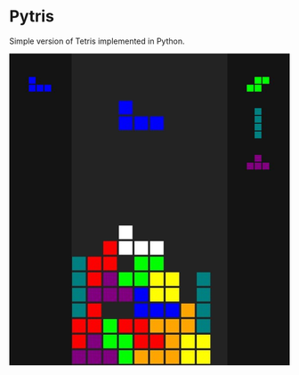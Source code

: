 # Pytris
Simple version of Tetris implemented in Python.

![Screenshot of Pytris Game](images/game.jpg)
